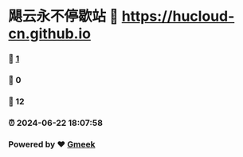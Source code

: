 # 飓云永不停歇站 :link: https://hucloud-cn.github.io 
### :page_facing_up: [1](https://hucloud-cn.github.io/tag.html) 
### :speech_balloon: 0 
### :hibiscus: 12 
### :alarm_clock: 2024-06-22 18:07:58 
### Powered by :heart: [Gmeek](https://github.com/Meekdai/Gmeek)
